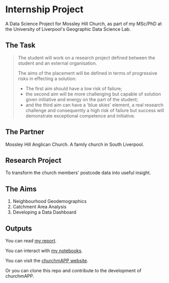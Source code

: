 # Internship Project

A Data Science Project for Mossley Hill Church, as part of my MSc/PhD at the University of Liverpool's Geographic Data Science Lab.

## The Task
> The student will work on a research project defined between the student and an external organisation.
>
> The aims of the placement will be defined in terms of progressive risks in effecting a solution:
> - The first aim should have a low risk of failure;
> - the second aim will be more challenging but capable of solution given initiative and energy on the part of the student;
> - and the third aim can have a 'blue skies' element, a real research challenge and consequently a high risk of failure but success will demonstrate exceptional competence and initiative.

## The Partner
Mossley Hill Anglican Church. A family church in South Liverpool.

## Research Project
To transform the church members' postcode data into useful insight.

## The Aims

1. Neighbourhood Geodemographics
2. Catchment Area Analysis
3. Developing a Data Dashboard

## Outputs

You can read [my report](./pdf/report.pdf).

You can interact with [my notebooks](./notebooks/).

You can visit the [churchmAPP website](https://churchmapp.netlify.com).

Or you can clone this repo and contribute to the development of churchmAPP.
